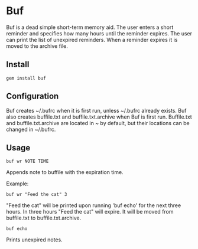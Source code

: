 # Buf

Buf is a dead simple short-term memory aid. The user enters a short reminder and specifies how many hours until the reminder expires. The user can print the list of unexpired reminders. When a reminder expires it is moved to the archive file.

## Install

`gem install buf`

## Configuration

Buf creates ~/.bufrc when it is first run, unless ~/.bufrc already exists. Buf also creates buffile.txt and buffile.txt.archive when Buf is first run. Buffile.txt and buffile.txt.archive are located in ~ by default, but their locations can be changed in ~/.bufrc.

## Usage

`buf wr NOTE TIME`

Appends note to buffile with the expiration time.

Example:

`buf wr "Feed the cat" 3`

"Feed the cat" will be printed upon running 'buf echo' for the next three hours. In three hours "Feed the cat" will expire. It will be moved from buffile.txt to buffile.txt.archive.

`buf echo`

Prints unexpired notes.
